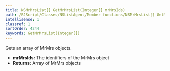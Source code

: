 ```yaml
---
title: NSMrMrsList[] GetMrMrsList(Integer[] mrMrsIds)
path: /EJScript/Classes/NSListAgent/Member functions/NSMrMrsList[] GetMrMrsList(Integer[] p_0)
intellisense: 1
classref: 1
sortOrder: 4244
keywords: GetMrMrsList(Integer[])
---
```



Gets an array of MrMrs objects.



* **mrMrsIds:** The identifiers of the MrMrs object
* **Returns:** Array of MrMrs objects


